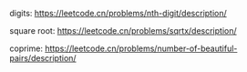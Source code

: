 


digits: https://leetcode.cn/problems/nth-digit/description/

square root: https://leetcode.cn/problems/sqrtx/description/

coprime: https://leetcode.cn/problems/number-of-beautiful-pairs/description/

